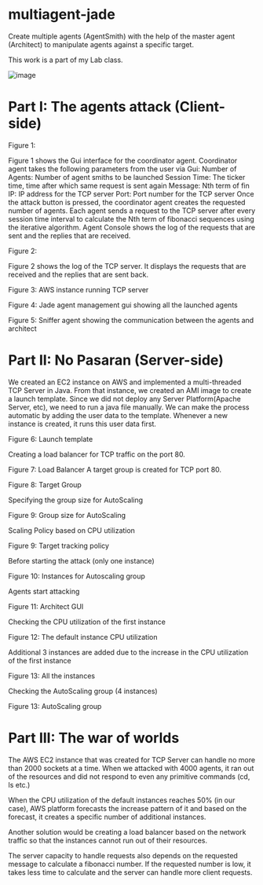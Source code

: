 # multiagent-jade

Create multiple agents (AgentSmith) with the help of the master agent (Architect)
to manipulate agents against a specific target.

This work is a part of my Lab class. 

![image](https://user-images.githubusercontent.com/55482580/139578534-e68fc74b-e38d-4f72-acd9-cb22ea46b5e2.png)


# Part I: The agents attack (Client-side)

Figure 1:

Figure 1 shows the Gui interface for the coordinator agent. Coordinator agent takes the following parameters from the user via Gui:
Number of Agents: Number of agent smiths to be launched
Session Time: The ticker time, time after which same request is sent again
Message: Nth term of fin
IP: IP address for the TCP server
Port: Port number for the TCP server
Once the attack button is pressed, the coordinator agent creates the requested number of agents. Each agent sends a request to the TCP server after every session time interval to calculate the Nth term of fibonacci sequences using the iterative algorithm.
Agent Console shows the log of the requests that are sent and the replies that are received.


Figure 2:

Figure 2 shows the log of the TCP server. It displays the requests that are received and the replies that are sent back.

Figure 3: AWS instance running TCP server


Figure 4: Jade agent management gui showing all the launched agents

 
Figure 5: Sniffer agent showing the communication between the agents and architect



# Part II: No Pasaran (Server-side)

We created an EC2 instance on AWS and implemented a multi-threaded TCP Server in Java. From that instance, we created an AMI image to create a launch template. Since we did not deploy any Server Platform(Apache Server, etc), we need to run a java file manually. We can make the process automatic by adding the user data to the template. Whenever a new instance is created, it runs this user data first.
 

Figure 6: Launch template

Creating a load balancer for TCP traffic on the port 80.


Figure 7: Load Balancer
A target group is created for TCP port 80. 


Figure 8: Target Group

Specifying the group size for AutoScaling


Figure 9: Group size for AutoScaling



Scaling Policy based on CPU utilization


Figure 9: Target tracking policy

Before starting the attack (only one instance)


Figure 10: Instances for Autoscaling group

Agents start attacking


Figure 11: Architect GUI 

Checking the CPU utilization of the first instance


Figure 12: The default instance CPU utilization 

Additional 3 instances are added due to the increase in the CPU utilization of the first instance


Figure 13: All the instances

Checking the AutoScaling group (4 instances)


Figure 13: AutoScaling group

# Part III: The war of worlds

The AWS EC2 instance that was created for TCP Server can handle no more than 2000 sockets at a time. When we attacked with 4000 agents, it ran out of the resources and did not respond to even any primitive commands (cd, ls etc.) 

When the CPU utilization of the default instances reaches 50% (in our case), AWS platform forecasts the increase pattern of it and based on the forecast, it creates a specific number of additional instances.

Another solution would be creating a load balancer based on the network traffic so that the instances cannot run out of their resources.

The server capacity to handle requests also depends on the requested message to calculate a fibonacci number. If the requested number is low, it takes less time to calculate and the server can handle more client requests.


